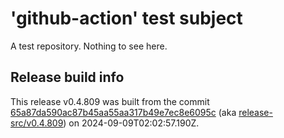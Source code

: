 # 'github-action' test subject

A test repository. Nothing to see here.


## Release build info

This release v0.4.809 was built from the commit [65a87da590ac87b45aa55aa317b49e7ec8e6095c](https://github.com/kattecon/gh-release-test-ga/tree/65a87da590ac87b45aa55aa317b49e7ec8e6095c) (aka [release-src/v0.4.809](https://github.com/kattecon/gh-release-test-ga/tree/release-src/v0.4.809)) on 2024-09-09T02:02:57.190Z.
        